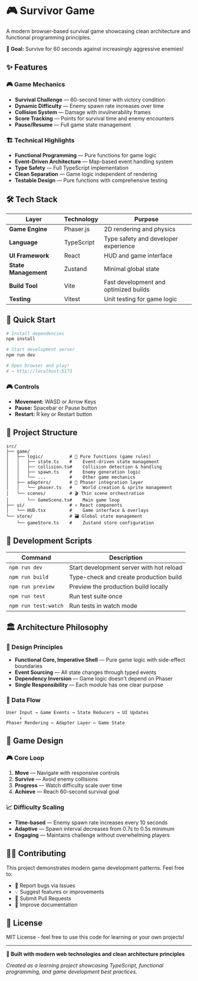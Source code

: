 # 🎮 Survivor Game

A modern browser-based survival game showcasing clean architecture and functional programming principles.

**🎯 Goal:** Survive for 60 seconds against increasingly aggressive enemies!

## ✨ Features

### 🎮 Ga**me Mechanics**
- **Survival Challenge** — 60-second timer with victory condition
- **Dynamic Difficulty** — Enemy spawn rate increases over time
- **Collision System** — Damage with invulnerability frames
- **Score Tracking** — Points for survival time and enemy encounters
- **Pause/Resume** — Full game state management

### 🏗️ Technical Highlights
- **Functional Programming** — Pure functions for game logic
- **Event-Driven Architecture** — Map-based event handling system
- **Type Safety** — Full TypeScript implementation
- **Clean Separation** — Game logic independent of rendering
- **Testable Design** — Pure functions with comprehensive testing

## 🛠️ Tech Stack

| Layer | Technology | Purpose |
|-------|------------|---------|
| **Game Engine** | Phaser.js | 2D rendering and physics |
| **Language** | TypeScript | Type safety and developer experience |
| **UI Framework** | React | HUD and game interface |
| **State Management** | Zustand | Minimal global state |
| **Build Tool** | Vite | Fast development and optimized builds |
| **Testing** | Vitest | Unit testing for game logic |

## 🚀 Quick Start

```bash
# Install dependencies
npm install

# Start development server
npm run dev

# Open browser and play!
# → http://localhost:5173
```

### 🎮 Controls
- **Movement:** WASD or Arrow Keys
- **Pause:** Spacebar or Pause button
- **Restart:** R key or Restart button

## 📂 Project Structure

```
src/
├── game/
│   ├── logic/          # 🧠 Pure functions (game rules)
│   │   ├── state.ts    #    Event-driven state management
│   │   ├── collision.ts#    Collision detection & handling
│   │   ├── spawn.ts    #    Enemy generation logic
│   │   └── ...         #    Other game mechanics
│   ├── adapters/       # 🎨 Phaser integration layer
│   │   └── phaser.ts   #    World creation & sprite management
│   └── scenes/         # 🎬 Thin scene orchestration
│       └── GameScene.ts#    Main game loop
├── ui/                 # ⚛️ React components
│   └── HUD.tsx         #    Game interface & overlays
└── store/              # 🗃️ Global state management
    └── gameStore.ts    #    Zustand store configuration
```

## 🧪 Development Scripts

| Command | Description |
|---------|-------------|
| `npm run dev` | Start development server with hot reload |
| `npm run build` | Type-check and create production build |
| `npm run preview` | Preview the production build locally |
| `npm run test` | Run test suite once |
| `npm run test:watch` | Run tests in watch mode |

## 🏛️ Architecture Philosophy

### 🎯 Design Principles
- **Functional Core, Imperative Shell** — Pure game logic with side-effect boundaries
- **Event Sourcing** — All state changes through typed events
- **Dependency Inversion** — Game logic doesn't depend on Phaser
- **Single Responsibility** — Each module has one clear purpose

### 🔄 Data Flow
```
User Input → Game Events → State Reducers → UI Updates
     ↓
Phaser Rendering ← Adapter Layer ← Game State
```

## 🎨 Game Design

### 🎮 Core Loop
1. **Move** — Navigate with responsive controls
2. **Survive** — Avoid enemy collisions
3. **Progress** — Watch difficulty scale over time
4. **Achieve** — Reach 60-second survival goal

### 📈 Difficulty Scaling
- **Time-based** — Enemy spawn rate increases every 10 seconds
- **Adaptive** — Spawn interval decreases from 0.7s to 0.5s minimum
- **Engaging** — Maintains challenge without overwhelming players

## 🧑‍💻 Contributing

This project demonstrates modern game development patterns. Feel free to:

- 🐛 Report bugs via Issues
- 💡 Suggest features or improvements
- 🔧 Submit Pull Requests
- 📖 Improve documentation

## 📄 License

MIT License - feel free to use this code for learning or your own projects!

---

**💫 Built with modern web technologies and clean architecture principles**

*Created as a learning project showcasing TypeScript, functional programming, and game development best practices.*